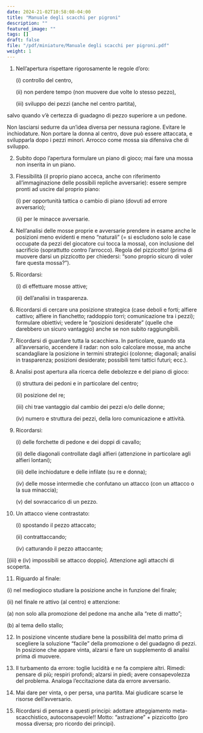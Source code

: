 ```yaml
---
date: 2024-21-02T10:58:08-04:00
title: "Manuale degli scacchi per pigroni"
description: ""
featured_image: ""
tags: []
draft: false
file: "/pdf/miniature/Manuale degli scacchi per pigroni.pdf"
weight: 1
---
```



1) Nell’apertura rispettare rigorosamente le regole d’oro:

   (i) controllo del centro,

   (ii) non perdere tempo (non muovere due volte lo stesso pezzo),

   (iii) sviluppo dei pezzi (anche nel centro partita),

salvo quando v’è certezza di guadagno di pezzo superiore a un pedone.

Non lasciarsi sedurre da un’idea diversa per nessuna ragione. Evitare le inchiodature. Non portare la donna al centro, dove può essere attaccata, e svilupparla dopo i pezzi minori. Arrocco come mossa sia difensiva che di sviluppo.

2) Subito dopo l’apertura formulare un piano di gioco; mai fare una mossa non inserita in un piano.

3) Flessibilità (il proprio piano acceca, anche con riferimento all’immaginazione delle possibili repliche avversarie): essere sempre pronti ad uscire dal proprio piano:

   (i) per opportunità tattica o cambio di piano (dovuti ad errore avversario);

   (ii) per le minacce avversarie.

4) Nell’analisi delle mosse proprie e avversarie prendere in esame anche le posizioni meno evidenti e meno “naturali” (= si escludono solo le case occupate da pezzi del giocatore cui tocca la mossa), con inclusione del sacrificio (soprattutto contro l’arrocco). Regola del pizzicotto! (prima di muovere darsi un pizzicotto per chiedersi: “sono proprio sicuro di voler fare questa mossa?”).

5) Ricordarsi:

   (i) di effettuare mosse attive;

   (ii) dell’analisi in trasparenza.

6) Ricordarsi di cercare una posizione strategica (case deboli e forti; alfiere cattivo; alfiere in fianchetto; raddoppio torri; comunicazione tra i pezzi); formulare obiettivi; vedere le “posizioni desiderate” (quelle che darebbero un sicuro vantaggio) anche se non subito raggiungibili.

7) Ricordarsi di guardare tutta la scacchiera. In particolare, quando sta all’avversario, accendere il radar: non solo calcolare mosse, ma anche scandagliare la posizione in termini strategici (colonne; diagonali; analisi in trasparenza; posizioni desiderate; possibili temi tattici futuri; ecc.).

8) Analisi post apertura alla ricerca delle debolezze e del piano di gioco:

   (i) struttura dei pedoni e in particolare del centro;

   (ii) posizione del re;

   (iii) chi trae vantaggio dal cambio dei pezzi e/o delle donne;

   (iv) numero e struttura dei pezzi, della loro comunicazione e attività.

9) Ricordarsi:

   (i) delle forchette di pedone e dei doppi di cavallo;

   (ii) delle diagonali controllate dagli alfieri (attenzione in particolare agli alfieri lontani);

   (iii) delle inchiodature e delle infilate (su re e donna);

   (iv) delle mosse intermedie che confutano un attacco (con un attacco o la sua minaccia);

   (v) del sovraccarico di un pezzo.

10) Un attacco viene contrastato:

    (i) spostando il pezzo attaccato;

    (ii) contrattaccando;

    (iv) catturando il pezzo attaccante;

[(iii) e (iv) impossibili se attacco doppio]. Attenzione agli attacchi di scoperta.

11) Riguardo al finale:

   (i) nel mediogioco studiare la posizione anche in funzione del finale;

   (ii) nel finale re attivo (al centro) e attenzione:

   (a) non solo alla promozione del pedone ma anche alla “rete di matto”;

   (b) al tema dello stallo;

12) In posizione vincente studiare bene la possibilità del matto prima di scegliere la soluzione “facile” della promozione o del guadagno di pezzi. In posizione che appare vinta, alzarsi e fare un supplemento di analisi prima di muovere.

13) Il turbamento da errore: toglie lucidità e ne fa compiere altri. Rimedi: pensare di più; respiri profondi; alzarsi in piedi; avere consapevolezza del problema. Analoga l’eccitazione data da errore avversario.

14) Mai dare per vinta, o per persa, una partita. Mai giudicare scarse le risorse dell’avversario.

15) Ricordarsi di pensare a questi principi: adottare atteggiamento meta-scacchistico, autoconsapevole!!  Motto: “astrazione” + pizzicotto (pro mossa diversa; pro ricordo dei principi).
